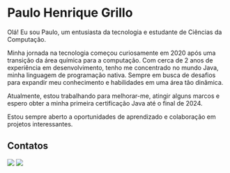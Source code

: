 # Paulo Henrique Grillo
<div>
Olá! Eu sou Paulo, um entusiasta da tecnologia e estudante de Ciências da Computação.

Minha jornada na tecnologia começou curiosamente em 2020 após uma transição da área química para a computação. Com cerca de 2 anos de experiência em desenvolvimento, tenho me concentrado no mundo Java, minha linguagem de programação nativa. Sempre em busca de desafios para expandir meu conhecimento e habilidades em uma área tão dinâmica.

Atualmente, estou trabalhando para melhorar-me, atingir alguns marcos e espero obter a minha primeira certificação Java até o final de 2024.

Estou sempre aberto a oportunidades de aprendizado e colaboração em projetos interessantes.
</div>

<h2>Contatos</h2>

<div>
	<a href="https://web.dio.me/users/paulo_grillo" target="_blank"><img src="https://img.shields.io/badge/-Meu%20Perfil%20na%20DIO-30A3DC?style=for-the-badge" target="_blank"></a> 
	<a href="https://www.linkedin.com/in/paulo-h-grillo/" target="_blank"><img src="https://img.shields.io/badge/-LinkedIn-%230077B5?style=for-the-badge&logo=linkedin&logoColor=white" target="_blank"></a> 
</div>
